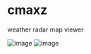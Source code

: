 # cmaxz
weather radar map viewer


![image](https://github.com/user-attachments/assets/15d4df7a-a525-45a1-8749-546407997697)
![image](https://github.com/user-attachments/assets/ac67c426-5bf2-4529-9dbe-9a43b82c0c5c)

